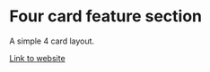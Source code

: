 # Four card feature section

A simple 4 card layout.

[Link to website](https://1-four-card-feature-section.netlify.app/)
